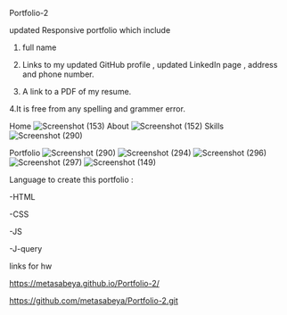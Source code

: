 Portfolio-2

updated Responsive portfolio which include

1. full name

2. Links to my updated GitHub profile , updated LinkedIn page , address and phone number.

3. A link to a PDF of my resume.

4.It is free from any spelling and grammer error.


Home
![Screenshot (153)](https://user-images.githubusercontent.com/65740871/90347443-c09d5100-dfed-11ea-8623-7cdf946e86fb.png)
About
![Screenshot (152)](https://user-images.githubusercontent.com/65740871/90347439-bed38d80-dfed-11ea-8f7c-42a23cc683d7.png)
Skills
![Screenshot (290)](https://user-images.githubusercontent.com/65740871/96352978-33c25280-1085-11eb-8342-b35fc5a3bef5.png)

Portfolio
![Screenshot (290)](https://user-images.githubusercontent.com/65740871/96352978-33c25280-1085-11eb-8342-b35fc5a3bef5.png)
![Screenshot (294)](https://user-images.githubusercontent.com/65740871/96353059-e1356600-1085-11eb-8a86-ca77866a474a.png)
![Screenshot (296)](https://user-images.githubusercontent.com/65740871/96353064-f01c1880-1085-11eb-9a18-23d6050a9a2a.png)
![Screenshot (297)](https://user-images.githubusercontent.com/65740871/96353070-fdd19e00-1085-11eb-9154-f73088657a4d.png)
![Screenshot (149)](https://user-images.githubusercontent.com/65740871/90347444-c09d5100-dfed-11ea-87ed-db3961624433.png)

Language to create this portfolio :
  
  -HTML

  -CSS
  
  -JS
  
  -J-query
  
  links for hw
  
  
  https://metasabeya.github.io/Portfolio-2/
  
  
  https://github.com/metasabeya/Portfolio-2.git
  
  
  
  

